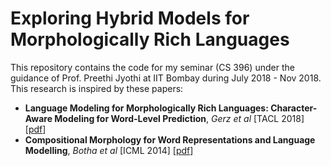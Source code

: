 # Exploring Hybrid Models for Morphologically Rich Languages
This repository contains the code for my seminar (CS 396) under the guidance of Prof. Preethi Jyothi at IIT Bombay during July 2018 - Nov 2018. This research is inspired by these papers:
* **Language Modeling for Morphologically Rich Languages: Character-Aware Modeling for Word-Level Prediction**, *Gerz et al* [TACL 2018] \[[pdf](http://people.ds.cam.ac.uk/dsg40/paper/lmmrl/LMMRL.pdf)\]
* **Compositional Morphology for Word Representations and Language Modelling**, *Botha et al* [ICML 2014] \[[pdf](https://arxiv.org/pdf/1405.4273.pdf)\]
